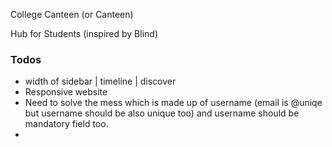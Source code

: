College Canteen (or Canteen)

Hub for Students (inspired by Blind)

### Todos

- width of sidebar | timeline | discover
- Responsive website
- Need to solve the mess which is made up of username (email is @uniqe but username should be also unique too) and username should be mandatory field too.
-
